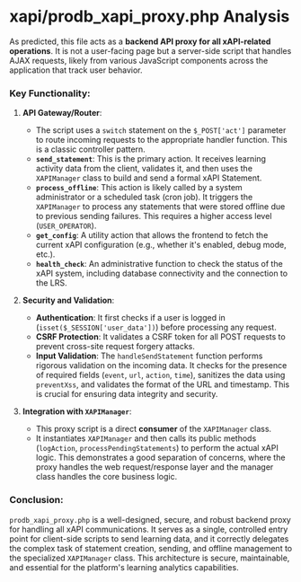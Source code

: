# xapi/prodb_xapi_proxy.php Analysis

As predicted, this file acts as a **backend API proxy for all xAPI-related operations**. It is not a user-facing page but a server-side script that handles AJAX requests, likely from various JavaScript components across the application that track user behavior.

### Key Functionality:

1.  **API Gateway/Router**:
    *   The script uses a `switch` statement on the `$_POST['act']` parameter to route incoming requests to the appropriate handler function. This is a classic controller pattern.
    *   **`send_statement`**: This is the primary action. It receives learning activity data from the client, validates it, and then uses the `XAPIManager` class to build and send a formal xAPI Statement.
    *   **`process_offline`**: This action is likely called by a system administrator or a scheduled task (cron job). It triggers the `XAPIManager` to process any statements that were stored offline due to previous sending failures. This requires a higher access level (`USER_OPERATOR`).
    *   **`get_config`**: A utility action that allows the frontend to fetch the current xAPI configuration (e.g., whether it's enabled, debug mode, etc.).
    *   **`health_check`**: An administrative function to check the status of the xAPI system, including database connectivity and the connection to the LRS.

2.  **Security and Validation**:
    *   **Authentication**: It first checks if a user is logged in (`isset($_SESSION['user_data'])`) before processing any request.
    *   **CSRF Protection**: It validates a CSRF token for all POST requests to prevent cross-site request forgery attacks.
    *   **Input Validation**: The `handleSendStatement` function performs rigorous validation on the incoming data. It checks for the presence of required fields (`event`, `url`, `action`, `time`), sanitizes the data using `preventXss`, and validates the format of the URL and timestamp. This is crucial for ensuring data integrity and security.

3.  **Integration with `XAPIManager`**:
    *   This proxy script is a direct **consumer** of the `XAPIManager` class.
    *   It instantiates `XAPIManager` and then calls its public methods (`logAction`, `processPendingStatements`) to perform the actual xAPI logic. This demonstrates a good separation of concerns, where the proxy handles the web request/response layer and the manager class handles the core business logic.

### Conclusion:

`prodb_xapi_proxy.php` is a well-designed, secure, and robust backend proxy for handling all xAPI communications. It serves as a single, controlled entry point for client-side scripts to send learning data, and it correctly delegates the complex task of statement creation, sending, and offline management to the specialized `XAPIManager` class. This architecture is secure, maintainable, and essential for the platform's learning analytics capabilities.

